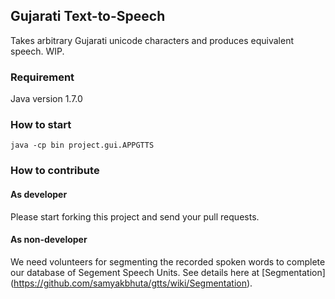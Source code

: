 Gujarati Text-to-Speech
-----------------------
Takes arbitrary Gujarati unicode characters and produces equivalent speech. WIP.

### Requirement

Java version 1.7.0

### How to start

```
java -cp bin project.gui.APPGTTS
```

### How to contribute

#### As developer

Please start forking this project and send your pull requests.

#### As non-developer

We need volunteers for segmenting the recorded spoken words to complete our database of Segement Speech Units. See details here at [Segmentation] (https://github.com/samyakbhuta/gtts/wiki/Segmentation).

